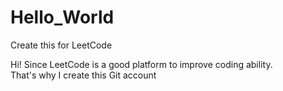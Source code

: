 # Hello_World
Create this for LeetCode

Hi! Since LeetCode is a good platform to improve coding ability.  
That's why I create this Git account 
